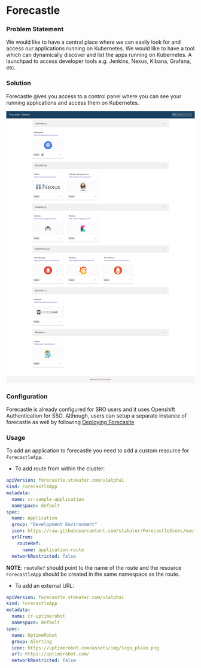 # Forecastle

### Problem Statement

We would like to have a central place where we can easily look for and access our applications running on Kubernetes.
We would like to have a tool which can dynamically discover and list the apps running on Kubernetes.
A launchpad to access developer tools e.g. Jenkins, Nexus, Kibana, Grafana, etc.

### Solution

Forecastle gives you access to a control panel where you can see your running applications and access them on Kubernetes.

![Forecastle](./images/forecastle.png)


### Configuration

Forecastle is already configured for SRO users and it uses Openshift Authentication for SSO. Although, users can setup a
separate instance of forecastle as well by following [Deploying Forecaslte](https://github.com/stakater/forecastle#deploying-to-kubernetes)

### Usage

To add an application to forecastle you need to add a custom resource for `ForecastleApp`. 

- To add route from within the cluster:

```yaml
apiVersion: forecastle.stakater.com/v1alpha1
kind: ForecastleApp
metadata:
  name: cr-sample-application
  namespace: default
spec:
  name: Application
  group: "Development Environment"
  icon: https://raw.githubusercontent.com/stakater/ForecastleIcons/master/stakater-big.png
  urlFrom:
    routeRef:
      name: application-route
  networkRestricted: false
```

**NOTE**: `routeRef` should point to the name of the route and the resource `ForecastleApp` should be created in the same namespace
as the route.


- To add an external URL:

```yaml
apiVersion: forecastle.stakater.com/v1alpha1
kind: ForecastleApp
metadata:
  name: cr-uptimerobot
  namespace: default
spec:
  name: UptimeRobot
  group: Alerting
  icon: https://uptimerobot.com/assets/img/logo_plain.png
  url: https://uptimerobot.com/
  networkRestricted: false
```